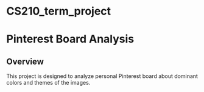 # CS210_term_project
# Pinterest Board Analysis

## Overview
This project is designed to analyze personal Pinterest board about dominant colors and themes of the images.


